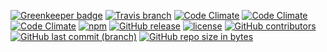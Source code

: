 

[![Greenkeeper badge](https://badges.greenkeeper.io/LimeEvents/gateway.graphql.svg)](https://greenkeeper.io/)
[![Travis branch](https://img.shields.io/travis/LimeEvents/gateway.graphql/master.svg)](https://travis-ci.org/LimeEvents/gateway.graphql)
[![Code Climate](https://img.shields.io/codeclimate/github/LimeEvents/gateway.graphql.svg)]()
[![Code Climate](https://img.shields.io/codeclimate/maintainability/LimeEvents/gateway.graphql.svg)]()
[![Code Climate](https://img.shields.io/codeclimate/coverage/github/LimeEvents/gateway.graphql.svg)]()
[![npm](https://img.shields.io/npm/v/npm.svg)]()
[![GitHub release](https://img.shields.io/github/release/LimeEvents/gateway.graphql.svg)]()
[![license](https://img.shields.io/github/license/LimeEvents/gateway.graphql.svg)]()
[![GitHub contributors](https://img.shields.io/github/contributors/LimeEvents/gateway.graphql.svg)]()
[![GitHub last commit (branch)](https://img.shields.io/github/last-commit/LimeEvents/gateway.graphql/master.svg)]()
[![GitHub repo size in bytes](https://img.shields.io/github/repo-size/LimeEvents/gateway.graphql.svg)]()
